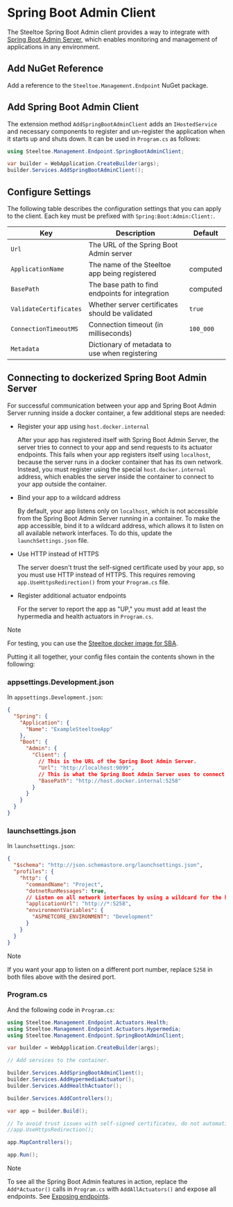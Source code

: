 # Spring Boot Admin Client

The Steeltoe Spring Boot Admin client provides a way to integrate with [Spring Boot Admin Server](https://github.com/codecentric/spring-boot-admin), which enables monitoring and management of applications in any environment.

## Add NuGet Reference

Add a reference to the `Steeltoe.Management.Endpoint` NuGet package.

## Add Spring Boot Admin Client

The extension method `AddSpringBootAdminClient` adds an `IHostedService` and necessary components to register and un-register the application when it starts up and shuts down. It can be used in `Program.cs` as follows:

```csharp
using Steeltoe.Management.Endpoint.SpringBootAdminClient;

var builder = WebApplication.CreateBuilder(args);
builder.Services.AddSpringBootAdminClient();
```

## Configure Settings

The following table describes the configuration settings that you can apply to the client.
Each key must be prefixed with `Spring:Boot:Admin:Client:`.

| Key   | Description | Default |
| ----- | ----------- | ------- |
| `Url` | The URL of the Spring Boot Admin server | |
| `ApplicationName` | The name of the Steeltoe app being registered | computed |
| `BasePath` | The base path to find endpoints for integration | computed |
| `ValidateCertificates` | Whether server certificates should be validated | `true` |
| `ConnectionTimeoutMS` | Connection timeout (in milliseconds) | `100_000` |
| `Metadata` | Dictionary of metadata to use when registering | |

## Connecting to dockerized Spring Boot Admin Server

For successful communication between your app and Spring Boot Admin Server running inside a docker container,
a few additional steps are needed:

- Register your app using `host.docker.internal`

  After your app has registered itself with Spring Boot Admin Server, the server tries to connect to your app
  and send requests to its actuator endpoints. This fails when your app registers itself using `localhost`,
  because the server runs in a docker container that has its own network.
  Instead, you must register using the special `host.docker.internal` address, which enables the server inside the container
  to connect to your app outside the container.

- Bind your app to a wildcard address

  By default, your app listens only on `localhost`, which is not accessible from the Spring Boot Admin Server running in a container.
  To make the app accessible, bind it to a wildcard address, which allows it to listen on all available network interfaces.
  To do this, update the `launchSettings.json` file.

- Use HTTP instead of HTTPS

  The server doesn't trust the self-signed certificate used by your app, so you must use HTTP instead of HTTPS.
  This requires removing `app.UseHttpsRedirection()` from your `Program.cs` file.

- Register additional actuator endpoints

  For the server to report the app as "UP," you must add at least the hypermedia and health actuators in `Program.cs`.

> [!NOTE]
> For testing, you can use the [Steeltoe docker image for SBA](https://github.com/SteeltoeOSS/Samples/blob/main/CommonTasks.md#spring-boot-admin).

Putting it all together, your config files contain the contents shown in the following:

### appsettings.Development.json

In `appsettings.Development.json`:

```json
{
  "Spring": {
    "Application": {
      "Name": "ExampleSteeltoeApp"
    },
    "Boot": {
      "Admin": {
        "Client": {
          // This is the URL of the Spring Boot Admin Server.
          "Url": "http://localhost:9099",
          // This is what the Spring Boot Admin Server uses to connect to your app.
          "BasePath": "http://host.docker.internal:5258"
        }
      }
    }
  }
}
```

### launchsettings.json

In `launchsettings.json`:

```json
{
  "$schema": "http://json.schemastore.org/launchsettings.json",
  "profiles": {
    "http": {
      "commandName": "Project",
      "dotnetRunMessages": true,
      // Listen on all network interfaces by using a wildcard for the hostname.
      "applicationUrl": "http://*:5258",
      "environmentVariables": {
        "ASPNETCORE_ENVIRONMENT": "Development"
      }
    }
  }
}
```

> [!NOTE]
> If you want your app to listen on a different port number, replace `5258` in both files above with the desired port.

### Program.cs

And the following code in `Program.cs`:

```csharp
using Steeltoe.Management.Endpoint.Actuators.Health;
using Steeltoe.Management.Endpoint.Actuators.Hypermedia;
using Steeltoe.Management.Endpoint.SpringBootAdminClient;

var builder = WebApplication.CreateBuilder(args);

// Add services to the container.

builder.Services.AddSpringBootAdminClient();
builder.Services.AddHypermediaActuator();
builder.Services.AddHealthActuator();

builder.Services.AddControllers();

var app = builder.Build();

// To avoid trust issues with self-signed certificates, do not automatically redirect to https.
//app.UseHttpsRedirection();

app.MapControllers();

app.Run();
```

> [!NOTE]
> To see all the Spring Boot Admin features in action, replace the `Add*Actuator()` calls in `Program.cs` with `AddAllActuators()` and expose all endpoints. See [Exposing endpoints](./using-endpoints.md#exposing-endpoints).
